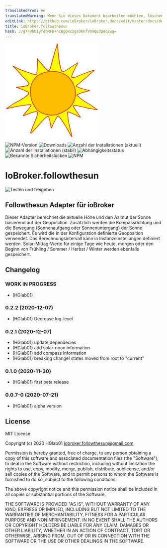 ```yaml
---
translatedFrom: en
translatedWarning: Wenn Sie dieses Dokument bearbeiten möchten, löschen Sie bitte das Feld "translationsFrom". Andernfalls wird dieses Dokument automatisch erneut übersetzt
editLink: https://github.com/ioBroker/ioBroker.docs/edit/master/docs/de/adapterref/iobroker.followthesun/README.md
title: ioBroker.followthesun
hash: J/g7F0hU1yfdbMFD+ncBg6RxzgsDKkfV0mQEdpoqZwg=
---
```

![Logo](../../../en/adapterref/iobroker.followthesun/admin/followthesun.png)

![NPM-Version](http://img.shields.io/npm/v/iobroker.followthesun.svg)
![Downloads](https://img.shields.io/npm/dm/iobroker.followthesun.svg)
![Anzahl der Installationen (aktuell)](http://iobroker.live/badges/followthesun-installed.svg)
![Anzahl der Installationen (stabil)](http://iobroker.live/badges/followthesun-stable.svg)
![Abhängigkeitsstatus](https://img.shields.io/david/HGlab01/iobroker.followthesun.svg)
![Bekannte Sicherheitslücken](https://snyk.io/test/github/HGlab01/ioBroker.followthesun/badge.svg)
![NPM](https://nodei.co/npm/iobroker.followthesun.png?downloads=true)

# IoBroker.followthesun
![Testen und freigeben](https://github.com/HGlab01/ioBroker.followthesun/workflows/Test%20and%20Release/badge.svg)

## Followthesun Adapter für ioBroker
Dieser Adapter berechnet die aktuelle Höhe und den Azimut der Sonne basierend auf der Geoposition. Zusätzlich werden die Kompassrichtung und die Bewegung (Sonnenaufgang oder Sonnenuntergang) der Sonne gespeichert.
Es wird die in der Konfiguration definierte Geoposition verwendet. Das Berechnungsintervall kann in Instanzeinstellungen definiert werden.
Solar-Mittag-Werte für einige Tage wie heute, morgen oder den Beginn von Frühling / Sommer / Herbst / Winter werden ebenfalls gespeichert.

## Changelog
<!--
    Placeholder for the next version (at the beginning of the line):
    ### __WORK IN PROGRESS__
-->
### __WORK IN PROGRESS__
* (HGlab01) 

### 0.2.2 (2020-12-07)
* (HGlab01) Decrease log-level

### 0.2.1 (2020-12-07)
* (HGlab01) update dependecies
* (HGlab01) add solar-noon information
* (HGlab01) add compass information
* (HGlab01) breaking change! states moved from root to "current"

### 0.1.0 (2020-11-30)
* (HGlab01) first beta release

### 0.0.7-0 (2020-07-21)
* (HGlab01) alpha version

## License
MIT License

Copyright (c) 2020 HGlab01 <iobroker.followthesun@gmail.com>

Permission is hereby granted, free of charge, to any person obtaining a copy
of this software and associated documentation files (the "Software"), to deal
in the Software without restriction, including without limitation the rights
to use, copy, modify, merge, publish, distribute, sublicense, and/or sell
copies of the Software, and to permit persons to whom the Software is
furnished to do so, subject to the following conditions:

The above copyright notice and this permission notice shall be included in all
copies or substantial portions of the Software.

THE SOFTWARE IS PROVIDED "AS IS", WITHOUT WARRANTY OF ANY KIND, EXPRESS OR
IMPLIED, INCLUDING BUT NOT LIMITED TO THE WARRANTIES OF MERCHANTABILITY,
FITNESS FOR A PARTICULAR PURPOSE AND NONINFRINGEMENT. IN NO EVENT SHALL THE
AUTHORS OR COPYRIGHT HOLDERS BE LIABLE FOR ANY CLAIM, DAMAGES OR OTHER
LIABILITY, WHETHER IN AN ACTION OF CONTRACT, TORT OR OTHERWISE, ARISING FROM,
OUT OF OR IN CONNECTION WITH THE SOFTWARE OR THE USE OR OTHER DEALINGS IN THE
SOFTWARE.
